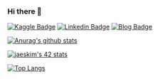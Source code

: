 ### Hi there 👋
[![Kaggle Badge](https://img.shields.io/badge/Kaggle--9cf?logo=kaggle)](https://www.kaggle.com/chichoon)
[![Linkedin Badge](https://img.shields.io/badge/Linkedin--912020?logo=linkedin)](https://www.linkedin.com/in/ji-yoon-choi-252920201/)
[![Blog Badge](https://img.shields.io/badge/PersonalBlog--8AA7AB)](https://chichoon.tistory.com/)  

[![Anurag's github stats](https://github-readme-stats.vercel.app/api?username=chichoon&show_icons=true&theme=prussian)](https://github.com/anuraghazra/github-readme-stats)

[![jaeskim's 42 stats](https://badge42.herokuapp.com/api/stats/jiychoi?privacyEmail=true)](https://github.com/JaeSeoKim/badge42)

[![Top Langs](https://github-readme-stats.vercel.app/api/top-langs/?username=chichoon&layout=compact&exclude_repo=study&langs_count=10)](https://github.com/anuraghazra/github-readme-stats)

<!--
**chichoon/chichoon** is a ✨ _special_ ✨ repository because its `README.md` (this file) appears on your GitHub profile.

Here are some ideas to get you started:

- 🔭 I’m currently working on ...
- 🌱 I’m currently learning ...
- 👯 I’m looking to collaborate on ...
- 🤔 I’m looking for help with ...
- 💬 Ask me about ...
- 📫 How to reach me: ...
- 😄 Pronouns: ...
- ⚡ Fun fact: ...
-->
